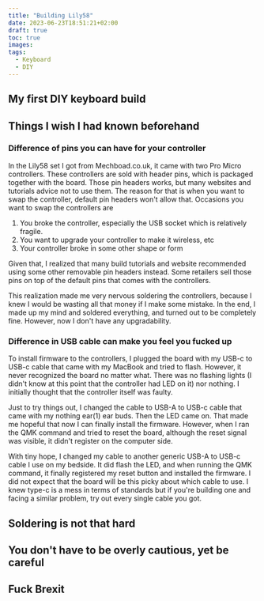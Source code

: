 ```yaml
---
title: "Building Lily58"
date: 2023-06-23T18:51:21+02:00
draft: true
toc: true
images:
tags:
  - Keyboard
  - DIY
---
```


## My first DIY keyboard build

## Things I wish I had known beforehand

### Difference of pins you can have for your controller

In the Lily58 set I got from Mechboad.co.uk, it came with two Pro Micro controllers. These controllers are sold with header pins, which is packaged together with the board. Those pin headers works, but many websites and tutorials advice not to use them. The reason for that is when you want to swap the controller, default pin headers won't allow that. Occasions you want to swap the controllers are

1. You broke the controller, especially the USB socket which is relatively fragile.
2. You want to upgrade your controller to make it wireless, etc
3. Your controller broke in some other shape or form

Given that, I realized that many build tutorials and website recommended using some other removable pin headers instead. Some retailers sell those pins on top of the default pins that comes with the controllers. 

This realization made me very nervous soldering the controllers, because I knew I would be wasting all that money if I make some mistake. In the end, I made up my mind and soldered everything, and turned out to be completely fine. However, now I don't have any upgradability.

### Difference in USB cable can make you feel you fucked up

To install firmware to the controllers, I plugged the board with my USB-c to USB-c cable that came with my MacBook and tried to flash. However, it never recognized the board no matter what. There was no flashing lights (I didn't know at this point that the controller had LED on it) nor nothing. I initially thought that the controller itself was faulty. 

Just to try things out, I changed the cable to USB-A to USB-c cable that came with my nothing ear(1) ear buds. Then the LED came on. That made me hopeful that now I can finally install the firmware. However, when I ran the QMK command and tried to reset the board, although the reset signal was visible, it didn't register on the computer side.

With tiny hope, I changed my cable to another generic USB-A to USB-c cable I use on my bedside. It did flash the LED, and when running the QMK command, it finally registered my reset button and installed the firmware. I did not expect that the board will be this picky about which cable to use. I knew type-c is a mess in terms of standards but if you're building one and facing a similar problem, try out every single cable you got. 



## Soldering is not that hard

## You don't have to be overly cautious, yet be careful

## Fuck Brexit
